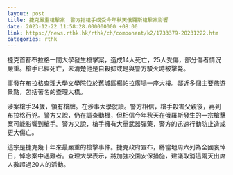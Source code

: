 ```yaml
---
layout: post
title: 捷克嚴重槍擊案　警方指槍手或受今年秋天俄羅斯槍擊案影響
date: 2023-12-22 11:58:28.000000000 +08:00
link: https://news.rthk.hk/rthk/ch/component/k2/1733379-20231222.htm
categories: rthk
---
```


捷克首都布拉格一間大學發生槍擊案，造成14人死亡，25人受傷，部分傷者情況嚴重。槍手已經死亡，未清楚他是自殺抑或是與警方駁火時被擊斃。

事發在布拉格查理大學文學院位於舊城區楊帕拉廣場一座大樓。鄰近多個主要旅遊景點，包括著名的查理大橋。

涉案槍手24歲，領有槍牌。在涉事大學就讀。警方相信，槍手殺害父親後，再到布拉格行兇。警方又說，仍在調查動機，但相信今年秋天在俄羅斯發生的一宗槍擊案可能影響到槍手。警方又說，槍手擁有大量武器彈藥，警方的迅速行動防止造成更大傷亡。

這宗是捷克幾十年來最嚴重的槍擊事件。捷克政府宣布，將當地周六列為全國哀悼日，悼念案中遇難者。查理大學表示，將加強校園安保措施，建議取消這兩天出席人數超過20人的活動。

